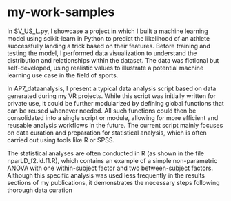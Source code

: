 # my-work-samples

In SV_US_L.py, I showcase a project in which I built a machine learning model using scikit-learn in Python to predict the likelihood of an athlete successfully landing a trick based on their features. Before training and testing the model, I performed data visualization to understand the distribution and relationships within the dataset. The data was fictional but self-developed, using realistic values to illustrate a potential machine learning use case in the field of sports.

In AP7_dataanalysis, I present a typical data analysis script based on data generated during my VR projects. While this script was initially written for private use, it could be further modularized by defining global functions that can be reused whenever needed. All such functions could then be consolidated into a single script or module, allowing for more efficient and reusable analysis workflows in the future. The current script mainly focuses on data curation and preparation for statistical analysis, which is often carried out using tools like R or SPSS.

The statistical analyses are often conducted in R (as shown in the file nparLD_f2.ld.f1.R), which contains an example of a simple non-parametric ANOVA with one within-subject factor and two between-subject factors. Although this specific analysis was used less frequently in the results sections of my publications, it demonstrates the necessary steps following thorough data curation

